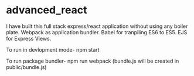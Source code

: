 # advanced_react
I have built this full stack express/react application without using any boiler plate.
Webpack as application bundler.
Babel for tranpiling ES6 to ES5.
EJS for Express Views.

To run in devlopment mode- 
npm start

To run package bundler-
npm run webpack
(bundle.js will be created in public/bundle.js)
